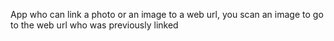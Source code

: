  App who can link a photo or an image to a web url,
 you scan an image to go to the web url who was previously linked
 
